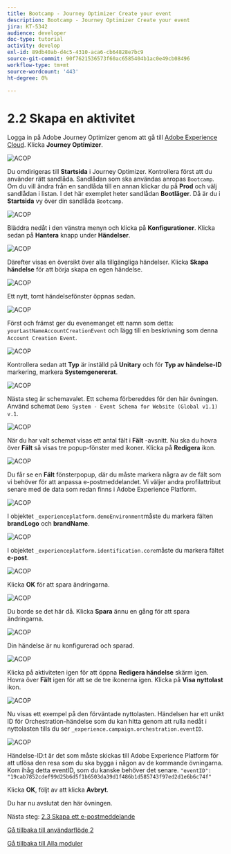 ```yaml
---
title: Bootcamp - Journey Optimizer Create your event
description: Bootcamp - Journey Optimizer Create your event
jira: KT-5342
audience: developer
doc-type: tutorial
activity: develop
exl-id: 89db40ab-d4c5-4310-aca6-cb64828e7bc9
source-git-commit: 90f7621536573f60ac6585404b1ac0e49cb08496
workflow-type: tm+mt
source-wordcount: '443'
ht-degree: 0%

---
```


# 2.2 Skapa en aktivitet

Logga in på Adobe Journey Optimizer genom att gå till [Adobe Experience Cloud](https://experience.adobe.com). Klicka **Journey Optimizer**.

![ACOP](./images/acophome.png)

Du omdirigeras till **Startsida**  i Journey Optimizer. Kontrollera först att du använder rätt sandlåda. Sandlådan som ska användas anropas `Bootcamp`. Om du vill ändra från en sandlåda till en annan klickar du på **Prod** och välj sandlådan i listan. I det här exemplet heter sandlådan **Bootläger**. Då är du i **Startsida** vy över din sandlåda `Bootcamp`.

![ACOP](./images/acoptriglp.png)

Bläddra nedåt i den vänstra menyn och klicka på **Konfigurationer**. Klicka sedan på **Hantera** knapp under **Händelser**.

![ACOP](./images/acopmenu.png)

Därefter visas en översikt över alla tillgängliga händelser. Klicka **Skapa händelse** för att börja skapa en egen händelse.

![ACOP](./images/emptyevent.png)

Ett nytt, tomt händelsefönster öppnas sedan.

![ACOP](./images/emptyevent1.png)

Först och främst ger du evenemanget ett namn som detta: `yourLastNameAccountCreationEvent` och lägg till en beskrivning som denna `Account Creation Event`.

![ACOP](./images/eventdescription.png)

Kontrollera sedan att **Typ** är inställd på **Unitary** och för **Typ av händelse-ID** markering, markera **Systemgenererat**.

![ACOP](./images/eventidtype.png)

Nästa steg är schemavalet. Ett schema förbereddes för den här övningen. Använd schemat `Demo System - Event Schema for Website (Global v1.1) v.1`.

![ACOP](./images/eventschema.png)

När du har valt schemat visas ett antal fält i **Fält** -avsnitt. Nu ska du hovra över **Fält** så visas tre popup-fönster med ikoner. Klicka på **Redigera** ikon.

![ACOP](./images/eventpayload.png)

Du får se en **Fält** fönsterpopup, där du måste markera några av de fält som vi behöver för att anpassa e-postmeddelandet.  Vi väljer andra profilattribut senare med de data som redan finns i Adobe Experience Platform.

![ACOP](./images/eventfields.png)

I objektet `_experienceplatform.demoEnvironment`måste du markera fälten **brandLogo** och **brandName**.

![ACOP](./images/eventpayloadbr.png)

I objektet `_experienceplatform.identification.core`måste du markera fältet **e-post**.

![ACOP](./images/eventpayloadbrid.png)

Klicka **OK** för att spara ändringarna.

![ACOP](./images/saveok.png)

Du borde se det här då. Klicka **Spara** ännu en gång för att spara ändringarna.

![ACOP](./images/eventsave.png)

Din händelse är nu konfigurerad och sparad.

![ACOP](./images/eventdone.png)

Klicka på aktiviteten igen för att öppna **Redigera händelse** skärm igen. Hovra över **Fält** igen för att se de tre ikonerna igen. Klicka på **Visa nyttolast** ikon.

![ACOP](./images/viewevent.png)

Nu visas ett exempel på den förväntade nyttolasten.
Händelsen har ett unikt ID för Orchestration-händelse som du kan hitta genom att rulla nedåt i nyttolasten tills du ser `_experience.campaign.orchestration.eventID`.

![ACOP](./images/payloadeventID.png)

Händelse-ID:t är det som måste skickas till Adobe Experience Platform för att utlösa den resa som du ska bygga i någon av de kommande övningarna. Kom ihåg detta eventID, som du kanske behöver det senare.
`"eventID": "19cab7852cdef99d25b6d5f1b6503da39d1f486b1d585743f97ed2d1e6b6c74f"`

Klicka **OK**, följt av att klicka **Avbryt**.

Du har nu avslutat den här övningen.

Nästa steg: [2.3 Skapa ett e-postmeddelande](./ex3.md)

[Gå tillbaka till användarflöde 2](./uc2.md)

[Gå tillbaka till Alla moduler](../../overview.md)
